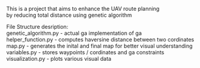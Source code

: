 This is a project that aims to enhance the UAV route planning <br>
by reducing total distance using genetic algorithm<br>

File Structure desription:<br>
genetic_algorithm.py - actual ga implementation of ga<br>
helper_function.py - computes haversine distance between two cordinates<br>
map.py - generates the inital and final map for better visual understanding<br>
variables.py - stores waypoints / cordinates and ga constraints
visualization.py - plots various visual data

